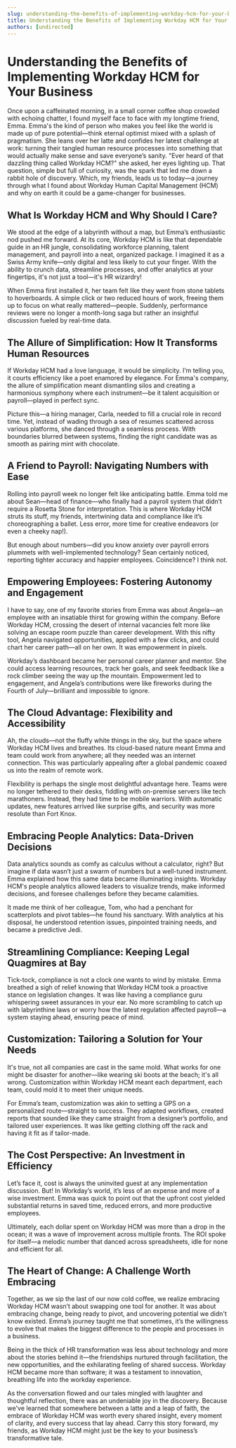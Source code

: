 ```yaml
---
slug: understanding-the-benefits-of-implementing-workday-hcm-for-your-business
title: Understanding the Benefits of Implementing Workday HCM for Your Business
authors: [undirected]
---
```



# Understanding the Benefits of Implementing Workday HCM for Your Business

Once upon a caffeinated morning, in a small corner coffee shop crowded with echoing chatter, I found myself face to face with my longtime friend, Emma. Emma's the kind of person who makes you feel like the world is made up of pure potential—think eternal optimist mixed with a splash of pragmatism. She leans over her latte and confides her latest challenge at work: turning their tangled human resource processes into something that would actually make sense and save everyone’s sanity. "Ever heard of that dazzling thing called Workday HCM?" she asked, her eyes lighting up. That question, simple but full of curiosity, was the spark that led me down a rabbit hole of discovery. Which, my friends, leads us to today—a journey through what I found about Workday Human Capital Management (HCM) and why on earth it could be a game-changer for businesses. 

## What Is Workday HCM and Why Should I Care?

We stood at the edge of a labyrinth without a map, but Emma’s enthusiastic nod pushed me forward. At its core, Workday HCM is like that dependable guide in an HR jungle, consolidating workforce planning, talent management, and payroll into a neat, organized package. I imagined it as a Swiss Army knife—only digital and less likely to cut your finger. With the ability to crunch data, streamline processes, and offer analytics at your fingertips, it's not just a tool—it's HR wizardry!

When Emma first installed it, her team felt like they went from stone tablets to hoverboards. A simple click or two reduced hours of work, freeing them up to focus on what really mattered—people. Suddenly, performance reviews were no longer a month-long saga but rather an insightful discussion fueled by real-time data.

## The Allure of Simplification: How It Transforms Human Resources

If Workday HCM had a love language, it would be simplicity. I’m telling you, it courts efficiency like a poet enamored by elegance. For Emma's company, the allure of simplification meant dismantling silos and creating a harmonious symphony where each instrument—be it talent acquisition or payroll—played in perfect sync. 

Picture this—a hiring manager, Carla, needed to fill a crucial role in record time. Yet, instead of wading through a sea of resumes scattered across various platforms, she danced through a seamless process. With boundaries blurred between systems, finding the right candidate was as smooth as pairing mint with chocolate.

## A Friend to Payroll: Navigating Numbers with Ease

Rolling into payroll week no longer felt like anticipating battle. Emma told me about Sean—head of finance—who finally had a payroll system that didn’t require a Rosetta Stone for interpretation. This is where Workday HCM struts its stuff, my friends, intertwining data and compliance like it’s choreographing a ballet. Less error, more time for creative endeavors (or even a cheeky nap!). 

But enough about numbers—did you know anxiety over payroll errors plummets with well-implemented technology? Sean certainly noticed, reporting tighter accuracy and happier employees. Coincidence? I think not.

## Empowering Employees: Fostering Autonomy and Engagement

I have to say, one of my favorite stories from Emma was about Angela—an employee with an insatiable thirst for growing within the company. Before Workday HCM, crossing the desert of internal vacancies felt more like solving an escape room puzzle than career development. With this nifty tool, Angela navigated opportunities, applied with a few clicks, and could chart her career path—all on her own. It was empowerment in pixels.

Workday’s dashboard became her personal career planner and mentor. She could access learning resources, track her goals, and seek feedback like a rock climber seeing the way up the mountain. Empowerment led to engagement, and Angela’s contributions were like fireworks during the Fourth of July—brilliant and impossible to ignore.

## The Cloud Advantage: Flexibility and Accessibility

Ah, the clouds—not the fluffy white things in the sky, but the space where Workday HCM lives and breathes. Its cloud-based nature meant Emma and team could work from anywhere; all they needed was an internet connection. This was particularly appealing after a global pandemic coaxed us into the realm of remote work.

Flexibility is perhaps the single most delightful advantage here. Teams were no longer tethered to their desks, fiddling with on-premise servers like tech marathoners. Instead, they had time to be mobile warriors. With automatic updates, new features arrived like surprise gifts, and security was more resolute than Fort Knox. 

## Embracing People Analytics: Data-Driven Decisions

Data analytics sounds as comfy as calculus without a calculator, right? But imagine if data wasn’t just a swarm of numbers but a well-tuned instrument. Emma explained how this same data became illuminating insights. Workday HCM's people analytics allowed leaders to visualize trends, make informed decisions, and foresee challenges before they became calamities. 

It made me think of her colleague, Tom, who had a penchant for scatterplots and pivot tables—he found his sanctuary. With analytics at his disposal, he understood retention issues, pinpointed training needs, and became a predictive Jedi.

## Streamlining Compliance: Keeping Legal Quagmires at Bay

Tick-tock, compliance is not a clock one wants to wind by mistake. Emma breathed a sigh of relief knowing that Workday HCM took a proactive stance on legislation changes. It was like having a compliance guru whispering sweet assurances in your ear. No more scrambling to catch up with labyrinthine laws or worry how the latest regulation affected payroll—a system staying ahead, ensuring peace of mind.

## Customization: Tailoring a Solution for Your Needs

It's true, not all companies are cast in the same mold. What works for one might be disaster for another—like wearing ski boots at the beach; it's all wrong. Customization within Workday HCM meant each department, each team, could mold it to meet their unique needs. 

For Emma’s team, customization was akin to setting a GPS on a personalized route—straight to success. They adapted workflows, created reports that sounded like they came straight from a designer’s portfolio, and tailored user experiences. It was like getting clothing off the rack and having it fit as if tailor-made.

## The Cost Perspective: An Investment in Efficiency

Let’s face it, cost is always the uninvited guest at any implementation discussion. But! In Workday’s world, it’s less of an expense and more of a wise investment. Emma was quick to point out that the upfront cost yielded substantial returns in saved time, reduced errors, and more productive employees.

Ultimately, each dollar spent on Workday HCM was more than a drop in the ocean; it was a wave of improvement across multiple fronts. The ROI spoke for itself—a melodic number that danced across spreadsheets, idle for none and efficient for all.

## The Heart of Change: A Challenge Worth Embracing

Together, as we sip the last of our now cold coffee, we realize embracing Workday HCM wasn’t about swapping one tool for another. It was about embracing change, being ready to pivot, and uncovering potential we didn't know existed. Emma’s journey taught me that sometimes, it’s the willingness to evolve that makes the biggest difference to the people and processes in a business.

Being in the thick of HR transformation was less about technology and more about the stories behind it—the friendships nurtured through facilitation, the new opportunities, and the exhilarating feeling of shared success. Workday HCM became more than software; it was a testament to innovation, breathing life into the workday experience.

As the conversation flowed and our tales mingled with laughter and thoughtful reflection, there was an undeniable joy in the discovery. Because we've learned that somewhere between a latte and a leap of faith, the embrace of Workday HCM was worth every shared insight, every moment of clarity, and every success that lay ahead. Carry this story forward, my friends, as Workday HCM might just be the key to your business’s transformative tale.